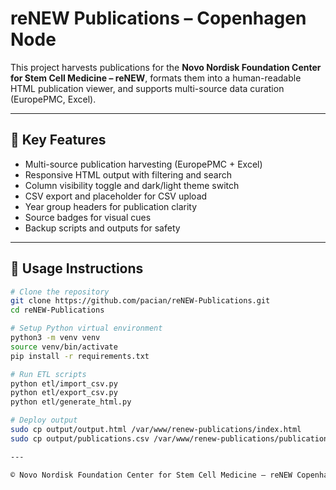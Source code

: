 # reNEW Publications – Copenhagen Node

This project harvests publications for the **Novo Nordisk Foundation Center for Stem Cell Medicine – reNEW**, formats them into a human-readable HTML publication viewer, and supports multi-source data curation (EuropePMC, Excel).

---

## 🚀 Key Features
- Multi-source publication harvesting (EuropePMC + Excel)
- Responsive HTML output with filtering and search
- Column visibility toggle and dark/light theme switch
- CSV export and placeholder for CSV upload
- Year group headers for publication clarity
- Source badges for visual cues
- Backup scripts and outputs for safety

---

## 📌 Usage Instructions
```bash
# Clone the repository
git clone https://github.com/pacian/reNEW-Publications.git
cd reNEW-Publications

# Setup Python virtual environment
python3 -m venv venv
source venv/bin/activate
pip install -r requirements.txt

# Run ETL scripts
python etl/import_csv.py
python etl/export_csv.py
python etl/generate_html.py

# Deploy output
sudo cp output/output.html /var/www/renew-publications/index.html
sudo cp output/publications.csv /var/www/renew-publications/publications.csv

---

© Novo Nordisk Foundation Center for Stem Cell Medicine – reNEW Copenhagen
